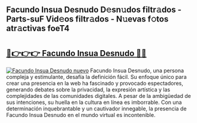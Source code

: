 ## Facundo Insua Desnudo D𝚎sn𝚞dos filtr𝚊dos - Parts-suF Vid𝚎os filtr𝚊dos - N𝚞evas f𝚘tos atr𝚊ctivas foeT4

# <h2><a href="http://mb8swz.tromn.icu/?c=Facundo+Insua+Desnudo">🔗👉👉👉 Facundo Insua Desnudo 🔗🔗</a></h2>

[![Facundo Insua Desnudo nuevo](https://i.imgur.com/pEAQMta.gif)](http://mb8swz.tromn.icu/?c=Facundo+Insua+Desnudo)
Facundo Insua Desnudo, una persona compleja y estimulante, desafía la definición fácil. Su enfoque único para crear una presencia en la web ha fascinado y provocado espectadores, generando debates sobre la privacidad, la expresión artística y las complejidades de las comunidades digitales. A pesar de la ambigüedad de sus intenciones, su huella en la cultura en línea es imborrable. Con una determinación inquebrantable y un cautivador innegable, la presencia de Facundo Insua Desnudo en el mundo virtual es incontenible.
